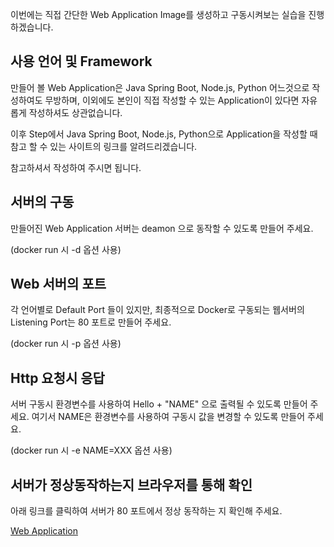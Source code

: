 이번에는 직접 간단한 Web Application Image를 생성하고 구동시켜보는 실습을 진행하겠습니다.

## 사용 언어 및 Framework

만들어 볼 Web Application은 Java Spring Boot, Node.js, Python 어느것으로 작성하여도 무방하며, 이외에도 본인이 직접 작성할 수 있는 Application이 있다면 자유롭게 작성하셔도 상관없습니다.

이후 Step에서 Java Spring Boot, Node.js, Python으로 Application을 작성할 때 참고 할 수 있는 사이트의 링크를 알려드리겠습니다.

참고하셔서 작성하여 주시면 됩니다.

## 서버의 구동

만들어진 Web Application 서버는 deamon 으로 동작할 수 있도록 만들어 주세요.

(docker run 시 -d 옵션 사용)

## Web 서버의 포트

각 언어별로 Default Port 들이 있지만, 최종적으로 Docker로 구동되는 웹서버의 Listening Port는 80 포트로 만들어 주세요.

(docker run 시 -p 옵션 사용)

## Http 요청시 응답

서버 구동시 환경변수를 사용하여 Hello + "NAME" 으로 출력될 수 있도록 만들어 주세요. 여기서 NAME은 환경변수를 사용하여 구동시 값을 변경할 수 있도록 만들어 주세요.

(docker run 시 -e NAME=XXX 옵션 사용)

## 서버가 정상동작하는지 브라우저를 통해 확인

아래 링크를 클릭하여 서버가 80 포트에서 정상 동작하는 지 확인해 주세요.

[Web Application]({{TRAFFIC_HOST1_80}})
